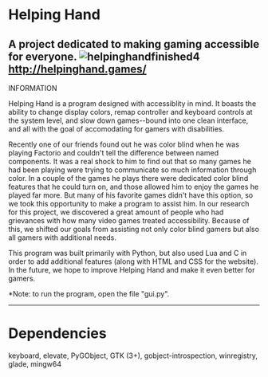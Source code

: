 # Helping Hand
A project dedicated to making gaming accessible for everyone.
![helpinghandfinished4](https://user-images.githubusercontent.com/23299919/114297183-c6f8a580-9a74-11eb-923b-3387d2058a1d.png)
http://helpinghand.games/
---------
INFORMATION

Helping Hand is a program designed with accessiblity in mind. It boasts the ability to change display colors, remap controller and keyboard controls at the system level, and slow down games--bound into one clean interface, and all with the goal of accomodating for gamers with disabilities. 

Recently one of our friends found out he was color blind when he was playing Factorio and couldn't tell the difference between named components. It was a real shock to him to find out that so many games he had been playing were trying to communicate so much information through color. In a couple of the games he plays there were dedicated color blind features that he could turn on, and those allowed him to enjoy the games he played far more. But many of his favorite games didn't have this option, so we took this opportunity to make a program to assist him. In our research for this project, we discovered a great amount of people who had grievances with how many video games treated accessibility. Because of this, we shifted our goals from assisting not only color blind gamers but also all gamers with additional needs.

This program was built primarily with Python, but also used Lua and C in order to add additional features (along with HTML and CSS for the website). In the future, we hope to improve Helping Hand and make it even better for gamers.

*Note: to run the program, open the file "gui.py".

---------
# Dependencies
keyboard,
elevate,
PyGObject,
GTK (3+),
gobject-introspection,
winregistry,
glade,
mingw64
